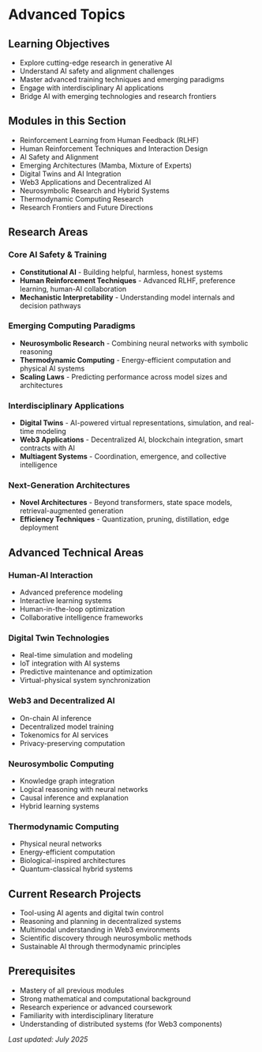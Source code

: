 # Advanced Topics

## Learning Objectives
- Explore cutting-edge research in generative AI
- Understand AI safety and alignment challenges
- Master advanced training techniques and emerging paradigms
- Engage with interdisciplinary AI applications
- Bridge AI with emerging technologies and research frontiers

## Modules in this Section
- Reinforcement Learning from Human Feedback (RLHF)
- Human Reinforcement Techniques and Interaction Design
- AI Safety and Alignment
- Emerging Architectures (Mamba, Mixture of Experts)
- Digital Twins and AI Integration
- Web3 Applications and Decentralized AI
- Neurosymbolic Research and Hybrid Systems
- Thermodynamic Computing Research
- Research Frontiers and Future Directions

## Research Areas

### Core AI Safety & Training
- **Constitutional AI** - Building helpful, harmless, honest systems
- **Human Reinforcement Techniques** - Advanced RLHF, preference learning, human-AI collaboration
- **Mechanistic Interpretability** - Understanding model internals and decision pathways

### Emerging Computing Paradigms
- **Neurosymbolic Research** - Combining neural networks with symbolic reasoning
- **Thermodynamic Computing** - Energy-efficient computation and physical AI systems
- **Scaling Laws** - Predicting performance across model sizes and architectures

### Interdisciplinary Applications
- **Digital Twins** - AI-powered virtual representations, simulation, and real-time modeling
- **Web3 Applications** - Decentralized AI, blockchain integration, smart contracts with AI
- **Multiagent Systems** - Coordination, emergence, and collective intelligence

### Next-Generation Architectures
- **Novel Architectures** - Beyond transformers, state space models, retrieval-augmented generation
- **Efficiency Techniques** - Quantization, pruning, distillation, edge deployment

## Advanced Technical Areas

### Human-AI Interaction
- Advanced preference modeling
- Interactive learning systems
- Human-in-the-loop optimization
- Collaborative intelligence frameworks

### Digital Twin Technologies
- Real-time simulation and modeling
- IoT integration with AI systems
- Predictive maintenance and optimization
- Virtual-physical system synchronization

### Web3 and Decentralized AI
- On-chain AI inference
- Decentralized model training
- Tokenomics for AI services
- Privacy-preserving computation

### Neurosymbolic Computing
- Knowledge graph integration
- Logical reasoning with neural networks
- Causal inference and explanation
- Hybrid learning systems

### Thermodynamic Computing
- Physical neural networks
- Energy-efficient computation
- Biological-inspired architectures
- Quantum-classical hybrid systems

## Current Research Projects
- Tool-using AI agents and digital twin control
- Reasoning and planning in decentralized systems
- Multimodal understanding in Web3 environments
- Scientific discovery through neurosymbolic methods
- Sustainable AI through thermodynamic principles

## Prerequisites
- Mastery of all previous modules
- Strong mathematical and computational background
- Research experience or advanced coursework
- Familiarity with interdisciplinary literature
- Understanding of distributed systems (for Web3 components)

*Last updated: July 2025*
